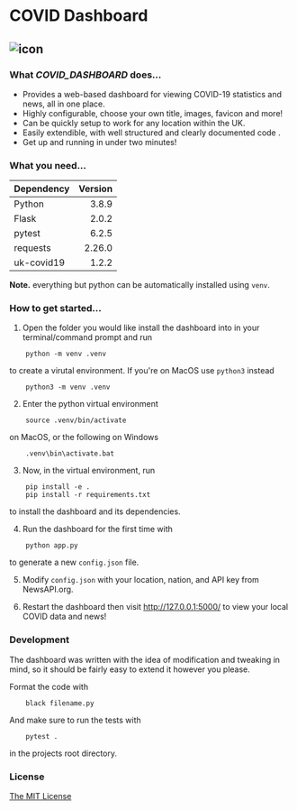 # COVID Dashboard

![icon](static/images/fish.gif)
---

### What _COVID_DASHBOARD_ does...

* Provides a web-based dashboard for viewing COVID-19 statistics and news, all in one place.
* Highly configurable, choose your own title, images, favicon and more!
* Can be quickly setup to work for any location within the UK.
* Easily extendible, with well structured and clearly documented code .
* Get up and running in under two minutes!

### What you need...

| Dependency | Version |
| :--------- | ------: |
| Python     |   3.8.9 |
| Flask      |   2.0.2 |
| pytest     |   6.2.5 |
| requests   |  2.26.0 |
| uk-covid19 |   1.2.2 |

**Note.** everything but python can be automatically installed using `venv`.

### How to get started...

1. Open the folder you would like install the dashboard into in your terminal/command prompt and run

```console
    python -m venv .venv
```

to create a virutal environment. If you're on MacOS use `python3` instead

```console
    python3 -m venv .venv
```

2. Enter the python virtual environment

```console
    source .venv/bin/activate
```

on MacOS, or the following on Windows

```console
    .venv\bin\activate.bat
```

3. Now, in the virtual environment, run

```console
    pip install -e .
    pip install -r requirements.txt
```

to install the dashboard and its dependencies.

4. Run the dashboard for the first time with

```console
    python app.py
```

to generate a new `config.json` file.

5. Modify `config.json` with your location, nation, and API key from NewsAPI.org.

6. Restart the dashboard then visit <http://127.0.0.1:5000/> to view your local COVID data and news!

### Development
The dashboard was written with the idea of modification and tweaking in mind, so it should be fairly easy to extend it however you please.

Format the code with
```console
    black filename.py
```

And make sure to run the tests with
```console
    pytest .
```
in the projects root directory.

### License
[The MIT License](LICENSE)